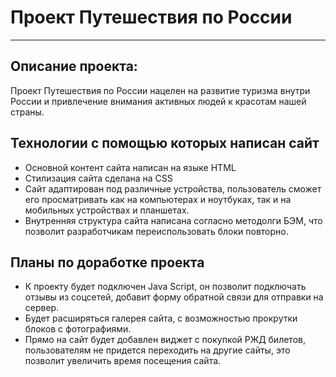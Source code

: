 # Проект Путешествия по России 
------  
## **Описание проекта:**  
  Проект Путешествия по России нацелен на развитие туризма внутри России и привлечение внимания активных людей к красотам нашей страны.

## **Технологии с помощью которых написан сайт**  
* Основной контент сайта написан на языке HTML
* Стилизация сайта сделана на CSS
* Сайт адаптирован под различные устройства, пользователь сможет его просматривать как на компьютерах и ноутбуках, так и на мобильных устройствах и планшетах.
* Внутренняя структура сайта написана согласно методолги БЭМ, что позволит разработчикам переиспользовать блоки повторно.

## **Планы по доработке проекта**  
* К проекту будет подключен Java Script, он позволит подключать отзывы из соцсетей, добавит форму обратной связи для отправки на сервер.
* Будет расширяться галерея сайта, с возможностью прокрутки блоков с фотографиями.
* Прямо на сайт будет добавлен виджет с покупкой РЖД билетов, пользователям не придется переходить на другие сайты, это позволит увеличить время посещения сайта.


